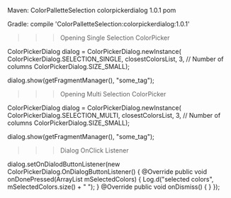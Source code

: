 Maven:
<dependency>
  <groupId>ColorPalletteSelection</groupId>
  <artifactId>colorpickerdialog</artifactId>
  <version>1.0.1</version>
  <type>pom</type>
</dependency>

Gradle:
compile 'ColorPalletteSelection:colorpickerdialog:1.0.1'




>>> Opening Single Selection ColorPicker

ColorPickerDialog dialog = ColorPickerDialog.newInstance(
                ColorPickerDialog.SELECTION_SINGLE,
                closestColorsList,
                3, // Number of columns
                ColorPickerDialog.SIZE_SMALL);
                
dialog.show(getFragmentManager(), "some_tag");   
                
>>> Opening Multi Selection ColorPicker

ColorPickerDialog dialog = ColorPickerDialog.newInstance(
                ColorPickerDialog.SELECTION_MULTI,
                closestColorsList,
                3, // Number of columns
                ColorPickerDialog.SIZE_SMALL);

dialog.show(getFragmentManager(), "some_tag");


>>> Dialog OnClick Listener

dialog.setOnDialodButtonListener(new ColorPickerDialog.OnDialogButtonListener() {
            @Override
            public void onDonePressed(ArrayList<Integer> mSelectedColors) {
                Log.d("selected colors", mSelectedColors.size() + " ");
            }
            @Override
            public void onDismiss() {
            }
        });
        
        
